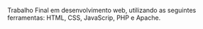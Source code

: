 Trabalho Final em desenvolvimento web, utilizando as seguintes ferramentas:
HTML, CSS, JavaScrip, PHP e Apache.
